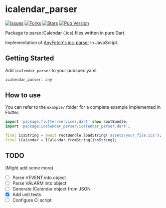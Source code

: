 # icalendar_parser

[![Issues](https://img.shields.io/github/issues/TesteurManiak/icalendar_parser)](https://github.com/TesteurManiak/icalendar_parser/issues)
[![Forks](https://img.shields.io/github/forks/TesteurManiak/icalendar_parser)](https://github.com/TesteurManiak/icalendar_parser/network/members)
[![Stars](https://img.shields.io/github/stars/TesteurManiak/icalendar_parser)](https://github.com/TesteurManiak/icalendar_parser/stargazers)
[![Pub Version](https://img.shields.io/pub/v/icalendar_parser?color=blue&logo=dart)](https://pub.dev/packages/icalendar_parser)

Package to parse iCalendar (.ics) files written in pure Dart.

Implementation of [AnyFetch's ics-parser](https://github.com/AnyFetch/ics-parser) in JavaScript.

## Getting Started

Add `icalendar_parser` to your pubspec.yaml:

```bash
icalendar_parser: any
```

## How to use

You can refer to the `example/` folder for a complete example implemented in Flutter.

```dart
import 'package:flutter/services.dart' show rootBundle;
import 'package:icalendar_parser/icalendar_parser.dart';

final icsString = await rootBundle.loadString('assets/your_file.ics');
final iCalendar = ICalendar.fromString(icsString);
```

## TODO

(Might add some more)

* [ ] Parse VEVENT into object
* [ ] Parse VALARM into object
* [ ] Generate ICalendar object from JSON
* [x] Add unit tests
* [ ] Configure CI script
